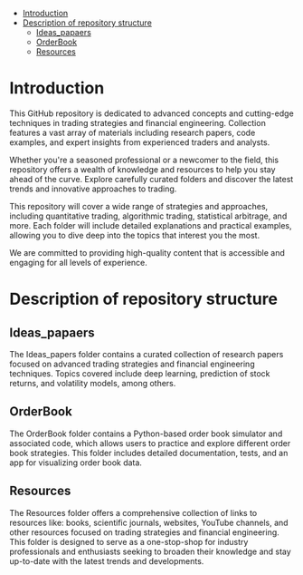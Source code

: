 <!-- TOC -->

- [Introduction](#introduction)
- [Description of repository structure](#description-of-repository-structure)
  - [Ideas\_papaers](#ideas_papaers)
  - [OrderBook](#orderbook)
  - [Resources](#resources)

# Introduction

This GitHub repository is dedicated to advanced concepts and cutting-edge techniques in trading strategies and financial engineering. Collection features a vast array of materials including research papers, code examples, and expert insights from experienced traders and analysts.

Whether you're a seasoned professional or a newcomer to the field, this repository offers a wealth of knowledge and resources to help you stay ahead of the curve. Explore carefully curated folders and discover the latest trends and innovative approaches to trading.

This repository will cover a wide range of strategies and approaches, including quantitative trading, algorithmic trading, statistical arbitrage, and more. Each folder will include detailed explanations and practical examples, allowing you to dive deep into the topics that interest you the most.

We are committed to providing high-quality content that is accessible and engaging for all levels of experience.

# Description of repository structure

## Ideas_papaers

The Ideas_papers folder contains a curated collection of research papers focused on advanced trading strategies and financial engineering techniques. Topics covered include deep learning, prediction of stock returns, and volatility models, among others.

## OrderBook

The OrderBook folder contains a Python-based order book simulator and associated code, which allows users to practice and explore different order book strategies. This folder includes detailed documentation, tests, and an app for visualizing order book data.

## Resources

The Resources folder offers a comprehensive collection of links to resources like: books, scientific journals, websites, YouTube channels, and other resources focused on trading strategies and financial engineering. This folder is designed to serve as a one-stop-shop for industry professionals and enthusiasts seeking to broaden their knowledge and stay up-to-date with the latest trends and developments.
